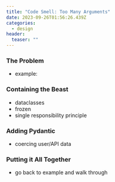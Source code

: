 ```yaml
---
title: "Code Smell: Too Many Arguments"
date: 2023-09-26T01:56:26.439Z
categories:
  - design
header:
  teaser: ""
---
```


### The Problem

- example:

### Containing the Beast

- dataclasses
- frozen
- single responsibility principle

### Adding Pydantic

- coercing user/API data

### Putting it All Together

- go back to example and walk through

